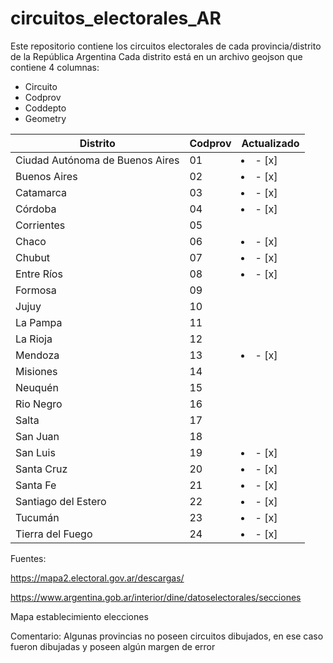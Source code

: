 # circuitos_electorales_AR
Este repositorio contiene los circuitos electorales de cada provincia/distrito de la República Argentina
Cada distrito está en un archivo geojson que contiene 4 columnas:

* Circuito
* Codprov 
* Coddepto
*  Geometry


| Distrito  | Codprov | Actualizado |
| ------------- | ------------- | ------------- |
| Ciudad Autónoma de Buenos Aires  | 01  |<li> - [x] </li>|
| Buenos Aires | 02  |<li> - [x] </li>|
| Catamarca | 03  |<li> - [x] </li>|
| Córdoba | 04  |<li> - [x] </li>|
| Corrientes | 05  ||
| Chaco | 06  |<li> - [x] </li>|
| Chubut | 07  |<li> - [x] </li>|
| Entre Ríos | 08  |<li> - [x] </li>|
| Formosa | 09  ||
| Jujuy | 10 | |
| La Pampa | 11 | |
| La Rioja | 12  | |
| Mendoza | 13  |<li> - [x] </li>|
| Misiones | 14  | |
| Neuquén | 15  | |
| Rio Negro | 16  | |
| Salta | 17  | |
| San Juan | 18  | |
| San Luis | 19  |<li> - [x] </li>|
| Santa Cruz | 20  |<li> - [x] </li>|
| Santa Fe | 21 |<li> - [x] </li>|
| Santiago del Estero | 22 |<li> - [x] </li>|
| Tucumán | 23  |<li> - [x] </li>|
| Tierra del Fuego | 24  |<li> - [x] </li>|

Fuentes:

https://mapa2.electoral.gov.ar/descargas/ 

https://www.argentina.gob.ar/interior/dine/datoselectorales/secciones

Mapa establecimiento elecciones 

Comentario:
Algunas provincias no poseen circuitos dibujados, en ese caso fueron dibujadas y poseen algún margen de error
